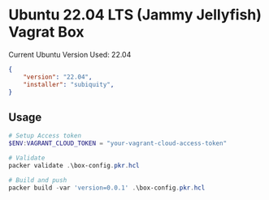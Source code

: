 # Ubuntu 22.04 LTS (Jammy Jellyfish) Vagrat Box

Current Ubuntu Version Used: 22.04

```json
{
    "version": "22.04",
    "installer": "subiquity",
}
```


## Usage

```powershell
# Setup Access token
$ENV:VAGRANT_CLOUD_TOKEN = "your-vagrant-cloud-access-token"

# Validate
packer validate .\box-config.pkr.hcl

# Build and push
packer build -var 'version=0.0.1' .\box-config.pkr.hcl
```
